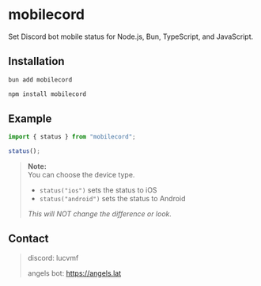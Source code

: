 # mobilecord

Set Discord bot mobile status for Node.js, Bun, TypeScript, and JavaScript.

## Installation

```bash
bun add mobilecord

npm install mobilecord
```

## Example

```js
import { status } from "mobilecord";

status();
```

> **Note:**  
> You can choose the device type.  
>
> - `status("ios")` sets the status to iOS  
> - `status("android")` sets the status to Android  
>  
> _This will NOT change the difference or look._


## Contact

> discord: lucvmf
> 
> angels bot: https://angels.lat

